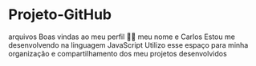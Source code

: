# Projeto-GitHub
arquivos
Boas vindas ao meu perfil 💙💙
meu nome e Carlos
Estou me desenvolvendo na linguagem JavaScript
Utilizo esse espaço para minha organização e compartilhamento dos meu projetos desenvolvidos
